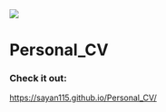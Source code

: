 <img src="https://user-images.githubusercontent.com/73097560/115834477-dbab4500-a447-11eb-908a-139a6edaec5c.gif">

# Personal_CV
### Check it out:
https://sayan115.github.io/Personal_CV/
